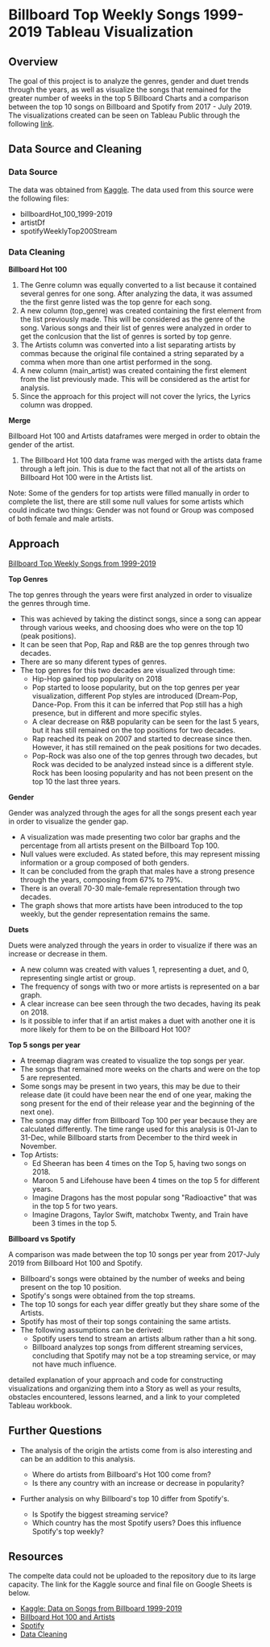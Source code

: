 # Billboard Top Weekly Songs 1999-2019 Tableau Visualization

## Overview

The goal of this project is to analyze the genres, gender and duet trends through the years, as well as visualize the songs that remained for the greater number of weeks in the top 5 Billboard Charts and a comparison between the top 10 songs on Billboard and Spotify from 2017 - July 2019.
The visualizations created can be seen on Tableau Public through the following [link](https://public.tableau.com/profile/ilse2323#!/vizhome/billboard_tableau_project/Story1?publish=yes).


## Data Source and Cleaning

### Data Source

The data was obtained from [Kaggle](https://www.kaggle.com/danield2255/data-on-songs-from-billboard-19992019). The data used from this source were the following files:
* billboardHot_100_1999-2019
* artistDf
* spotifyWeeklyTop200Stream

### Data Cleaning

**Billboard Hot 100**

   1. The Genre column was equally converted to a list because it contained several genres for one song. After analyzing the data, it was assumed the the first genre listed was the top genre for each song.
   2. A new column (top_genre) was created containing the first element from the list previously made. This will be considered as the genre of the song. Various songs and their list of genres were analyzed in order to get the conlcusion that the list of genres is sorted by top genre.
   3. The Artists column was converted into a list separating artists by commas because the original file contained a string separated by a comma when more than one artist performed in the song.
   4. A new column (main_artist) was created containing the first element from the list previously made. This will be considered as the artist for analysis.
   5. Since the approach for this project will not cover the lyrics, the Lyrics column was dropped.
    
**Merge**

Billboard Hot 100 and Artists dataframes were merged in order to obtain the gender of the artist.

   1. The Billboard Hot 100 data frame was merged with the artists data frame through a left join. This is due to the fact that not all of the artists on Billboard Hot 100 were in the Artists list.
    
Note: Some of the genders for top artists were filled manually in order to complete the list, there are still some null values for some artists which could indicate two things: Gender was not found or Group was composed of both female and male artists.


## Approach

[Billboard Top Weekly Songs from 1999-2019](https://public.tableau.com/profile/ilse2323#!/vizhome/billboard_tableau_project/Story1?publish=yes)

**Top Genres**

The top genres through the years were first analyzed in order to visualize the genres through time.

* This was achieved by taking the distinct songs, since a song can appear through various weeks, and choosing does who were on the top 10 (peak positions).
* It can be seen that Pop, Rap and R&B are the top genres through two decades.
* There are so many diferent types of genres.
* The top genres for this two decades are visualized through time:
    - Hip-Hop gained top popularity on 2018
    - Pop started to loose popularity, but on the top genres per year visualization, different Pop styles are introduced (Dream-Pop, Dance-Pop. From this it can be inferred that Pop still has a high presence, but in different and more specific styles.
    - A clear decrease on R&B popularity can be seen for the last 5 years, but it has still remained on the top positions for two decades.
    - Rap reached its peak on 2007 and started to decrease since then. However, it has still remained on the peak positions for two decades.
    - Pop-Rock was also one of the top genres through two decades, but Rock was decided to be analyzed instead since is a different style. Rock has been loosing popularity and has not been present on the top 10 the last three years.


**Gender**

Gender was analyzed through the ages for all the songs present each year in order to visualize the gender gap.

* A visualization was made presenting two color bar graphs and the percentage from all artists present on the Billboard Top 100.
* Null values were excluded. As stated before, this may represent missing information or a group composed of both genders.
* It can be concluded from the graph that males have a strong presence through the years, composing from 67% to 79%.
* There is an overall 70-30 male-female representation through two decades.
* The graph shows that more artists have been introduced to the top weekly, but the gender representation remains the same.

**Duets**

Duets were analyzed through the years in order to visualize if there was an increase or decrease in them.

* A new column was created with values 1, representing a duet, and 0, representing single artist or group.
* The frequency of songs with two or more artists is represented on a bar graph.
* A clear increase can bee seen through the two decades, having its peak on 2018.
* Is it possible to infer that if an artist makes a duet with another one it is more likely for them to be on the Billboard Hot 100?

**Top 5 songs per year**

* A treemap diagram was created to visualize the top songs per year.
* The songs that remained more weeks on the charts and were on the top 5 are represented.
* Some songs may be present in two years, this may be due to their release date (it could have been near the end of one year, making the song present for the end of their release year and the beginning of the next one).
* The songs may differ from Billboard Top 100 per year because they are calculated differently. The time range used for this analysis is 01-Jan to 31-Dec, while Billboard starts from December to the third week in November.
* Top Artists:
    - Ed Sheeran has been 4 times on the Top 5, having two songs on 2018.
    - Maroon 5 and Lifehouse have been 4 times on the top 5 for different years.
    - Imagine Dragons has the most popular song "Radioactive" that was in the top 5 for two years.
    - Imagine Dragons, Taylor Swift, matchobx Twenty, and Train have been 3 times in the top 5.

**Billboard vs Spotify**

A comparison was made between the top 10 songs per year from 2017-July 2019 from Billboard Hot 100 and Spotify.

* Billboard's songs were obtained by the number of weeks and being present on the top 10 position.
* Spotify's songs were obtained from the top streams.
* The top 10 songs for each year differ greatly but they share some of the Artists.
* Spotify has most of their top songs containing the same artists.
* The following assumptions can be derived:
    - Spotify users tend to stream an artists album rather than a hit song.
    - Billboard analyzes top songs from different streaming services, concluding that Spotify may not be a top streaming service, or may not have much influence.

detailed explanation of your approach and code for constructing visualizations and organizing them into a Story as well as your results, obstacles encountered, lessons learned, and a link to your completed Tableau workbook.

## Further Questions

* The analysis of the origin the artists come from is also interesting and can be an addition to this analysis.
    - Where do artists from Billboard's Hot 100 come from?
    - Is there any country with an increase or decrease in popularity?

* Further analysis on why Billboard's top 10 differ from Spotify's.
    - Is Spotify the biggest streaming service?
    - Which country has the most Spotify users? Does this influence Spotify's top weekly?
    

## Resources

The compelte data could not be uploaded to the repository due to its large capacity. The link for the Kaggle source and final file on Google Sheets is below.

- [Kaggle: Data on Songs from Billboard 1999-2019](https://www.kaggle.com/danield2255/data-on-songs-from-billboard-19992019#billboardHot100_1999-2019.csv)
- [Billboard Hot 100 and Artists](https://docs.google.com/spreadsheets/d/1MfknE837BIQViaMjCnRkUL3ime6BU0htCTv39x9Dbms/edit?usp=sharing)
- [Spotify](https://github.com/ilse-espino/ironhack-projects/blob/master/module_2/Billboard_Top_Weekly/data/spotifyWeeklyTop200Streams.csv)
- [Data Cleaning](https://github.com/ilse-espino/ironhack-projects/tree/master/module_2/Billboard_Top_Weekly/your-code)

